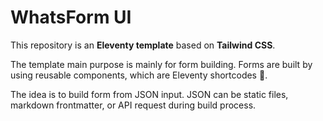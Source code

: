 # WhatsForm UI 

This repository is an **Eleventy template** based on **Tailwind CSS**.

The template main purpose is mainly for form building. Forms are built by using reusable components, which are Eleventy shortcodes 🍰.

The idea is to build form from JSON input. JSON can be static files, markdown frontmatter, or API request during build process.
